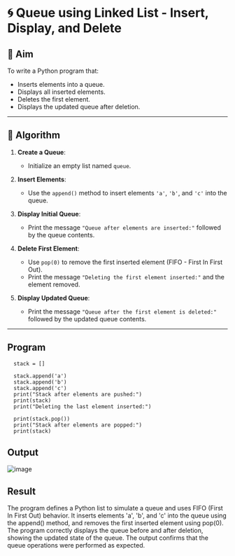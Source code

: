 # 🌀 Queue using Linked List - Insert, Display, and Delete

## 🎯 Aim

To write a Python program that:
- Inserts elements into a queue.
- Displays all inserted elements.
- Deletes the first element.
- Displays the updated queue after deletion.

---

## 🧠 Algorithm

1. **Create a Queue**:
   - Initialize an empty list named `queue`.

2. **Insert Elements**:
   - Use the `append()` method to insert elements `'a'`, `'b'`, and `'c'` into the queue.

3. **Display Initial Queue**:
   - Print the message `"Queue after elements are inserted:"` followed by the queue contents.

4. **Delete First Element**:
   - Use `pop(0)` to remove the first inserted element (FIFO - First In First Out).
   - Print the message `"Deleting the first element inserted:"` and the element removed.

5. **Display Updated Queue**:
   - Print the message `"Queue after the first element is deleted:"` followed by the updated queue contents.

---

## Program
      stack = []
      
      stack.append('a')
      stack.append('b')
      stack.append('c')
      print("Stack after elements are pushed:")
      print(stack)
      print("Deleting the last element inserted:")
      
      print(stack.pop())
      print("Stack after elements are popped:")
      print(stack)

## Output
![image](https://github.com/user-attachments/assets/1137acf9-f064-4588-b65e-052b4d5f626e)

## Result
The program defines a Python list to simulate a queue and uses FIFO (First In First Out) behavior. It inserts elements 'a', 'b', and 'c' into the queue using the append() method, and removes the first inserted element using pop(0). The program correctly displays the queue before and after deletion, showing the updated state of the queue. The output confirms that the queue operations were performed as expected.
